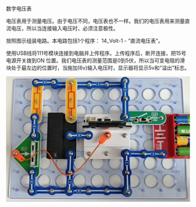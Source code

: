 数字电压表

电压表用于测量电压。由于电压不同，电压表也不一样。我们的电压表用来测量直流电压，所以当连接输入电压时，必须注意极性。

按照图示组装电路。本电路包括1个程序：
14_Volt-1 - “直流电压表”。

使用USB线将111号模块连接到电脑并上传程序。上传程序后，断开连接，把15号电源开关拨到ON
位置。我们电压表的测量范围是0到5伏，所以当可变电阻的滑块处于最左边的位置时，当施加(6v)输入电压时，显示器将显示5v和“溢出”标志。

![](096p1.jpg)